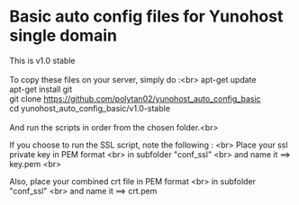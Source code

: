 # Basic auto config files for Yunohost single domain

This is v1.0 stable<br/>
<br/>
To copy these files on your server, simply do :<br\>
apt-get update<br/>
apt-get install git<br/>
git clone https://github.com/polytan02/yunohost_auto_config_basic <br/>
cd yunohost_auto_config_basic/v1.0-stable<br/>
<br/>
And run the scripts in order from the chosen folder.<br\>


If you choose to run the SSL script, note the following : <br\>
Place your ssl private key in PEM format <br\>
in subfolder "conf_ssl"  <br\>
and name it ==> key.pem <br\>

Also, place your combined crt file in PEM format   <br\>
in subfolder "conf_ssl"  <br\>
and name it ==> crt.pem

